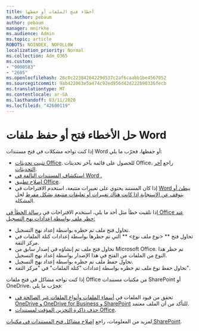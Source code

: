 ```yaml
---
title: أخطاء فتح الملفات أو حفظها
ms.author: pebaum
author: pebaum
manager: mnirkhe
ms.audience: Admin
ms.topic: article
ROBOTS: NOINDEX, NOFOLLOW
localization_priority: Normal
ms.collection: Adm_O365
ms.custom:
- "9000583"
- "2685"
ms.openlocfilehash: 28c0c22384264229d537c2af6caabb1be4567052
ms.sourcegitcommit: 9ab422063e5a474c92ed956d42d222b90336fecb
ms.translationtype: MT
ms.contentlocale: ar-SA
ms.lasthandoff: 03/11/2020
ms.locfileid: "42600119"
---
```

# <a name="resolve-errors-opening-or-saving-word-files"></a>حل الأخطاء فتح أو حفظ ملفات Word

إذا كنت تواجه مشكلات في فتح مستندات Word أو حفظها، فجرّب ما يلي:

- [تثبيت تحديثات Office](https://support.office.com/article/2ab296f3-7f03-43a2-8e50-46de917611c5). للحصول على قائمة بآخر تحديثات Office، راجع [آخر التحديثات](https://docs.microsoft.com/officeupdates/office-updates-msi).
- [استكشاف المستندات التالفة في Word .](https://docs.microsoft.com/office/troubleshoot/word/damaged-documents-in-word)
- [إصلاح تطبيق Office](https://support.office.com/Article/Repair-an-Office-application-7821d4b6-7c1d-4205-aa0e-a6b40c5bb88b).
- إذا كان المستند يحتوي على تغييرات متتبعة، استخدم الاقتراحات في [Word يبطئ أو يتوقف عن الاستجابة إذا كانت هناك تغييرات أو تعليقات متتبعة بشكل مفرط](https://docs.microsoft.com/office/troubleshoot/word/word-stops-responding) لحل المشكلة.

إذا تلقيت خطأ مثل أحد ما يلي، استخدم الاقتراحات في [رسالة الخطأ في Office عند حظر ملف بواسطة إعدادات نهج التسجيل:](https://docs.microsoft.com/office/troubleshoot/settings/file-blocked-in-office)

- تحاول فتح ملف تم حظره بواسطة إعداد نهج التسجيل.
- تحاول فتح ** \<نوع ملف نوع\> ** التي تم حظرها بواسطة إعدادات كتلة الملفات في مركز الثقة.
- تحاول فتح ملف تم إنشاؤه في إصدار سابق من Microsoft Office. تم حظر هذا النوع من الملفات من الفتح في هذا الإصدار بواسطة إعداد نهج التسجيل.
- تحاول حفظ ملف تم حظره بواسطة إعداد نهج التسجيل.
- تحاول حفظ نوع ملف تم حظره بواسطة إعدادات "كتلة الملفات" في "مركز الثقة".

إذا كنت تواجه مشاكل في فتح ملفات Office من مكتبات مستندات SharePoint أو OneDrive، فجرّب ما يلي:

- تحقق من قيود الملفات في [أسماء الملفات وأنواع الملفات غير الصالحة في OneDrive و OneDrive for Business و SharePoint](https://support.office.com/article/64883a5d-228e-48f5-b3d2-eb39e07630fa) للتأكد من أن الملف معتمد. 
- [حذف ذاكرة التخزين المؤقت لمستندات Office](https://support.office.com/article/b1d3765e-d71b-4bb8-99ca-acd22c42995d
). 

لمزيد من المعلومات، راجع [إصلاح مشاكل فتح المستندات في مكتبات SharePoint](https://support.office.com/article/31329fa1-4ad0-47fc-95d8-bb0c5b12a536).